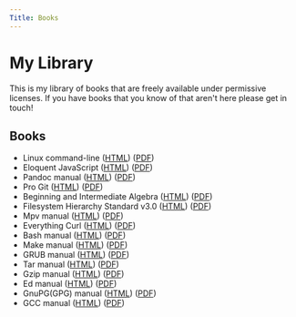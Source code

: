```yaml
---
Title: Books
---
```


# My Library

This is my library of books that are freely available under permissive
licenses. If you have books that you know of that aren't here please get
in touch!

## Books
* Linux command-line ([HTML](html/linux-command-line.html)) ([PDF](pdfs/linux-command-line.pdf))
* Eloquent JavaScript ([HTML](html/eloquent-javascript.html)) ([PDF](pdfs/eloquent-javascript.pdf))
* Pandoc manual ([HTML](html/pandoc-manual.html)) ([PDF](pdfs/pandoc-manual.pdf))
* Pro Git ([HTML](html/progit.html)) ([PDF](pdfs/progit.pdf))
* Beginning and Intermediate Algebra ([HTML](html.beginning-and-intermediate-algebra.html)) ([PDF](pdfs/beginning-and-intermediate-algebra.pdf))
* Filesystem Hierarchy Standard v3.0 ([HTML](html/fhs-3.html)) ([PDF](pdfs/fhs-3.pdf))
* Mpv manual ([HTML](html/mpv-manual.html)) ([PDF](pdfs/mpv-manual.pdf))
* Everything Curl ([HTML](html/curl)) ([PDF](pdfs/everything-curl.pdf))
* Bash manual ([HTML](html/bash-manual.html)) ([PDF](pdfs/bash-manual.pdf))
* Make manual ([HTML](html/make-manual.html)) ([PDF](pdfs/make-manual.pdf))
* GRUB manual ([HTML](html/grub-manual.html)) ([PDF](pdfs/grub-manual.pdf))
* Tar manual ([HTML](html/tar-manual.html)) ([PDF](pdfs/tar-manual.pdf))
* Gzip manual ([HTML](html/gzip-manual.html)) ([PDF](pdfs/gzip-manual.pdf))
* Ed manual ([HTML](html/ed-manual.html)) ([PDF](pdfs/ed-manual.pdf))
* GnuPG(GPG) manual ([HTML](gpg-manual.html)) ([PDF](pdfs/gpg-manual.pdf))
* GCC manual ([HTML](html/gcc)) ([PDF](pdfs/gcc-manual.pdf))
